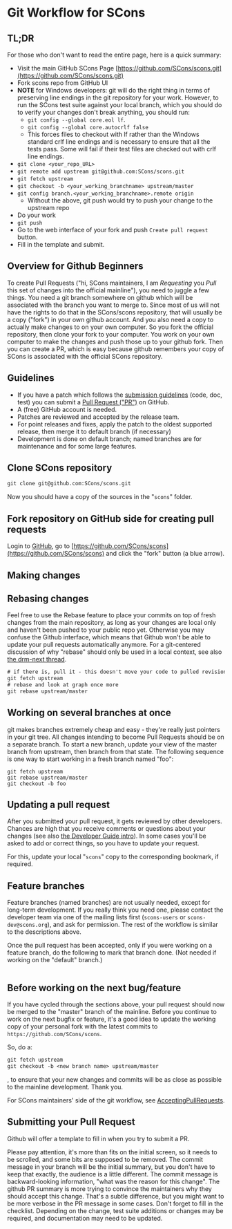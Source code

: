 # Git Workflow for SCons

## TL;DR

For those who don't want to read the entire page, here is a quick summary:

* Visit the main GitHub SCons Page [https://github.com/SCons/scons.git](https://github.com/SCons/scons.git)
* Fork scons repo from GitHub UI
* **NOTE** for Windows developers: git will do the right thing in terms of preserving line endings in the git repository for your work. However, to run the SCons test suite against your local branch, which you should do to verify your changes don't break anything, you should run: 
  * `git config --global core.eol lf`. 
  * `git config --global core.autocrlf false`
  * This forces files to checkout with lf rather than the Windows standard crlf line endings and is necessary to ensure that all the tests pass.  Some will fail if their test files are checked out with crlf line endings.
* `git clone <your_repo_URL>`
* `git remote add upstream git@github.com:SCons/scons.git`
* `git fetch upstream`
* `git checkout -b <your_working_branchname> upstream/master`
* `git config branch.<your_working_branchname>.remote origin`
  * Without the above, git push would try to push your change to the upstream repo
* Do your work 
* `git push`
* Go to the web interface of your fork and push `Create pull request` button.
* Fill in the template and submit.

## Overview for Github Beginners

To create Pull Requests ("hi, SCons maintainers, I am _Requesting_ you _Pull_ this set of changes into the official mainline"), you need to juggle a few things.  You need a git branch somewhere on github which will be associated with the branch you want to merge to.  Since most of us will not have the rights to do that in the SCons/scons repository, that will usually be a copy ("fork") in your own github account.  And you also need a copy to actually make changes to on your own computer.  So you fork the official repository, then clone your fork to your computer. You work on your own computer to make the changes and push those up to your github fork. Then you can create a PR, which is easy because github remembers your copy of SCons is associated with the official SCons repository.

## Guidelines

* If you have a patch which follows the [submission guidelines](http://www.scons.org/guidelines.html) (code, doc, test) you can submit a [Pull Request ("PR")](https://github.com/SCons/scons/pulls) on GitHub.
* A (free) GitHub account is needed.
* Patches are reviewed and accepted by the release team.
* For point releases and fixes, apply the patch to the oldest supported release, then merge it to default branch (if necessary)
* Development is done on default branch; named branches are for maintenance and for some large features.

## Clone SCons repository

```txt
git clone git@github.com:SCons/scons.git
```
Now you should have a copy of the sources in the "`scons`" folder.


## Fork repository on GitHub side for creating pull requests

Login to [GitHub](https://github.com/), go to [https://github.com/SCons/scons](https://github.com/SCons/scons) and click the "fork" button (a blue arrow).


## Making changes

## Rebasing changes

Feel free to use the Rebase feature to place your commits on top of fresh changes from the main repository, as long as your changes are local only and haven't been pushed to your public repo yet. Otherwise you may confuse the Github interface, which means that Github won't be able to update your pull requests automatically anymore. For a git-centered discussion of why "rebase" should only be used in a local context, see also [the drm-next thread](http://lwn.net/Articles/328438/).

```txt
# if there is, pull it - this doesn't move your code to pulled revision
git fetch upstream
# rebase and look at graph once more
git rebase upstream/master
```

## Working on several branches at once

git makes branches extremely cheap and easy - they're really just pointers in your git tree.  All changes intending to become Pull Requests should be on a separate branch. To start a new branch, update your view of the master branch from upstream, then branch from that state. The following sequence is one way to start working in a fresh branch named "foo":

```
git fetch upstream
git rebase upstream/master
git checkout -b foo
```


## Updating a pull request

After you submitted your pull request, it gets reviewed by other developers. Chances are high that you receive comments or questions about your changes (see also [the Developer Guide intro](DeveloperGuide/Introduction)). In some cases you'll be asked to add or correct things, so you have to update your request.

For this, update your local "`scons`" copy to the corresponding bookmark, if required.



## Feature branches

Feature branches (named branches) are not usually needed, except for long-term development. If you really think you need one, please contact the developer team via one of the mailing lists first (`scons-users` or `scons-dev@scons.org`), and ask for permission. The rest of the workflow is similar to the descriptions above.

Once the pull request has been accepted, only if you were working on a feature branch, do the following to mark that branch done.  (Not needed if working on the "default" branch.)


```txt

```

## Before working on the next bug/feature

If you have cycled through the sections above, your pull request should now be merged to the "master" branch of the mainline. Before you continue to work on the next bugfix or feature, it's a good idea to update the working copy of your personal fork with the latest commits to `https://github.com/SCons/scons`.

So, do a:


```txt
git fetch upstream
git checkout -b <new branch name> upstream/master
```
, to ensure that your new changes and commits will be as close as possible to the mainline development. Thank you.

For SCons maintainers' side of the git workflow, see [AcceptingPullRequests](AcceptingPullRequests).

## Submitting your Pull Request

Github will offer a template to fill in when you try to submit a PR. 

Please pay attention, it's more than fits on the initial screen, so it needs to be scrolled, and some bits are supposed to be removed.  The commit message in your branch will be the initial summary, but you don't have to keep that exactly, the audience is a little different.  The commit message is backward-looking information, "what was the reason for this change".  The github PR summary is more trying to convince the maintainers why they should accept this change. That's a subtle difference, but you might want to be more verbose in the PR message in some cases. Don't forget to fill in the checklist. Depending on the change, test suite additions or changes may be required, and documentation may need to be updated. 